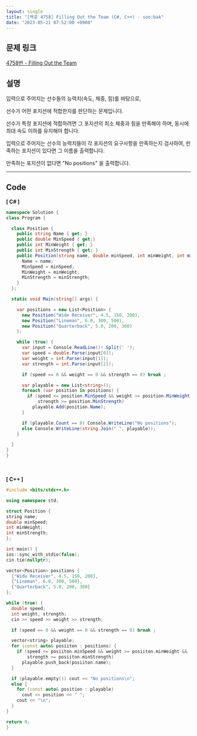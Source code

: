 ```yaml
---
layout: single
title: "[백준 4758] Filling Out the Team (C#, C++) - soo:bak"
date: "2023-05-21 07:52:00 +0900"
---
```


## 문제 링크
  [4758번 - Filling Out the Team](https://www.acmicpc.net/problem/4758)

## 설명
입력으로 주어지는 선수들의 능력치(속도, 체중, 힘)를 바탕으로,<br>

선수가 어떤 포지션에 적합한지를 판단하는 문제입니다. <br>

선수가 특정 포지션에 적합하려면 그 포지션의 최소 체중과 힘을 만족해야 하며, 동시에 최대 속도 이하를 유지해야 합니다. <br>

입력으로 주어지는 선수의 능력치들이 각 포지션의 요구사항을 만족하는지 검사하여, 만족하는 포지션이 있다면 그 이름을 출력합니다. <br>

만족하는 포지션이 없다면 "No positions" 을 출력합니다. <br>

- - -

## Code
<b>[ C# ] </b>
<br>

  ```c#
namespace Solution {
  class Program {

    class Position {
      public string Name { get; }
      public double MinSpeed { get;}
      public int MinWeight { get; }
      public int MinStrength { get; }
      public Position(string name, double minSpeed, int minWeight, int minStrength) {
        Name = name;
        MinSpeed = minSpeed;
        MinWeight = minWeight;
        MinStrength = minStrength;
      }
    };

    static void Main(string[] args) {

      var positions = new List<Position> {
        new Position("Wide Receiver", 4.5, 150, 200),
        new Position("Lineman", 6.0, 300, 500),
        new Position("Quarterback", 5.0, 200, 300)
      };

      while (true) {
        var input = Console.ReadLine()!.Split(' ');
        var speed = double.Parse(input[0]);
        var weight = int.Parse(input[1]);
        var strength = int.Parse(input[2]);

        if (speed == 0 && weight == 0 && strength == 0) break ;

        var playable = new List<string>();
        foreach (var position in positions) {
          if (speed <= position.MinSpeed && weight >= position.MinWeight &&
              strength >= position.MinStrength)
            playable.Add(position.Name);
        }

        if (playable.Count == 0) Console.WriteLine("No positions");
        else Console.WriteLine(string.Join(" ", playable));
      }

    }
  }
}
  ```
<br><br>
<b>[ C++ ] </b>
<br>

  ```c++
#include <bits/stdc++.h>

using namespace std;

struct Position {
  string name;
  double minSpeed;
  int minWeight;
  int minStrength;
};

int main() {
  ios::sync_with_stdio(false);
  cin.tie(nullptr);

  vector<Position> positions {
    {"Wide Receiver", 4.5, 150, 200},
    {"Lineman", 6.0, 300, 500},
    {"Quarterback", 5.0, 200, 300}
  };

  while (true) {
    double speed;
    int weight, strength;
    cin >> speed >> weight >> strength;

    if (speed == 0 && weight == 0 && strength == 0) break ;

    vector<string> playable;
    for (const auto& posiiton : positions) {
      if (speed <= posiiton.minSpeed && weight >= posiiton.minWeight &&
          strength >= posiiton.minStrength)
        playable.push_back(posiiton.name);
    }

    if (playable.empty()) cout << "No positions\n";
    else {
      for (const auto& position : playable)
        cout << position << " ";
      cout << "\n";
    }
  }

  return 0;
}
  ```
